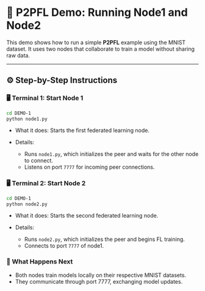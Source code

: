 # 🔬 P2PFL Demo: Running Node1 and Node2

This demo shows how to run a simple **P2PFL** example using the MNIST dataset. It uses two nodes that collaborate to train a model without sharing raw data.

---

## ⚙️ Step-by-Step Instructions

### 🖥️ Terminal 1: Start Node 1

```bash
cd DEMO-1
python node1.py
```

- What it does:
Starts the first federated learning node.

- Details:
    - Runs `node1.py`, which initializes the peer and waits for the other node to connect.
    - Listens on port `7777` for incoming peer connections.

### 🖥️  Terminal 2: Start Node 2

```bash
cd DEMO-1
python node2.py
```

- What it does:
Starts the second federated learning node.

- Details:
    - Runs `node2.py`, which initializes the peer and begins FL training.
    - Connects to port `7777` of node1.

### 🔁 What Happens Next
- Both nodes train models locally on their respective MNIST datasets.
- They communicate through port 7777, exchanging model updates.
